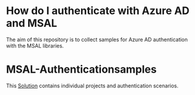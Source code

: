 # How do I authenticate with Azure AD and MSAL
The aim of this repository is to collect samples for Azure AD authentication with the MSAL libraries.

# MSAL-Authenticationsamples
This [Solution](https://github.com/plamber/MSAL-Authenticationsamples/tree/master/MSAL-Authenticationsamples) contains individual projects and authentication scenarios.
